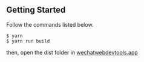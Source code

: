 
**Getting Started**
-----
Follow the commands listed below.

    $ yarn
    $ yarn run build

then, open the dist folder in [wechatwebdevtools.app](https://mp.weixin.qq.com/debug/wxadoc/dev/devtools/download.html)